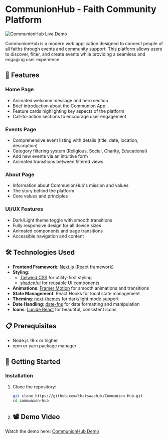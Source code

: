 # CommunionHub - Faith Community Platform

![CommunionHub Live Demo](https://v0-react-dark-theme-website.vercel.app/)

CommunionHub is a modern web application designed to connect people of all faiths through events and community support. This platform allows users to discover, filter, and create events while providing a seamless and engaging user experience.

## 🌟 Features

### Home Page
- Animated welcome message and hero section
- Brief introduction about the Communion App
- Feature cards highlighting key aspects of the platform
- Call-to-action sections to encourage user engagement

### Events Page
- Comprehensive event listing with details (title, date, location, description)
- Category filtering system (Religious, Social, Charity, Educational)
- Add new events via an intuitive form
- Animated transitions between filtered views

### About Page
- Information about CommunionHub's mission and values
- The story behind the platform
- Core values and principles

### UI/UX Features
- Dark/Light theme toggle with smooth transitions
- Fully responsive design for all device sizes
- Animated components and page transitions
- Accessible navigation and content

## 🛠️ Technologies Used

- **Frontend Framework**: [Next.js](https://nextjs.org/) (React framework)
- **Styling**: 
  - [Tailwind CSS](https://tailwindcss.com/) for utility-first styling
  - [shadcn/ui](https://ui.shadcn.com/) for reusable UI components
- **Animations**: [Framer Motion](https://www.framer.com/motion/) for smooth animations and transitions
- **State Management**: React Hooks for local state management
- **Theming**: [next-themes](https://github.com/pacocoursey/next-themes) for dark/light mode support
- **Date Handling**: [date-fns](https://date-fns.org/) for date formatting and manipulation
- **Icons**: [Lucide React](https://lucide.dev/) for beautiful, consistent icons

## 📋 Prerequisites

- Node.js 18.x or higher
- npm or yarn package manager

## 🚀 Getting Started

### Installation

1. Clone the repository:
   ```bash
   git clone https://github.com/thatsaashik/Communion-Hub.git
   cd communion-hub

 2.  ## 📽️ Demo Video
Watch the demo here: [CommunionHub Demo](https://drive.google.com/file/d/1XMJDJbgRmakgZNYtFA9Cr1Gxgd6EciS-/view?usp=sharing)
